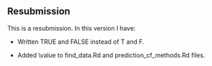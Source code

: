 ## Resubmission
This is a resubmission. In this version I have:

* Written TRUE and FALSE instead of T and F.

* Added \value to find_data.Rd and prediction_cf_methods.Rd files.
